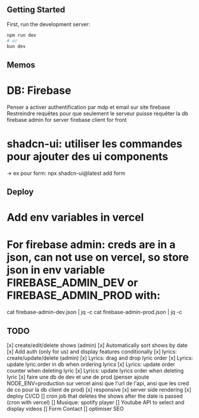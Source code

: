 ## Getting Started

First, run the development server:

```bash
npm run dev
# or
bun dev
```

## Memos
# DB: Firebase
Penser a activer authentification par mdp et email sur site firebase
Restreindre requêtes pour que seulement le serveur puisse requêter la db
firebase admin for server
firebase client for front

# shadcn-ui: utiliser les commandes pour ajouter des ui components
  -> ex pour form: npx shadcn-ui@latest add form

## Deploy
# Add env variables in vercel
# For firebase admin: creds are in a json, can not use on vercel, so store json in env variable FIREBASE_ADMIN_DEV or FIREBASE_ADMIN_PROD with:
cat firebase-admin-dev.json | jq -c
cat firebase-admin-prod.json | jq -c


## TODO
[x] create/edit/delete shows (admin)
[x] Automatically sort shows by date
[x] Add auth (only for us) and display features conditionally
[x] lyrics: create/update/delete (admin)
[x] Lyrics: drag and drop lyric order
[x] Lyrics: update lyric.order in db when ordering lyrics
[x] Lyrics: update order counter when deleting lyric
[x] Lyrics: update lyrics order when deleting lyric
[x] faire une db de dev et une de prod (penser ajoute NODE_ENV=production sur vercel ainsi que l'url de l'api, ansi que les cred de co pour la db client de prod)
[x] responsive
[x] server side rendering
[x] deploy CI/CD
[] cron job that deletes the shows after the date is passed (cron with vercel)
[] Musique: spotify player
[] Youtube API to select and display videos
[] Form Contact
[] optimiser SEO


